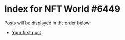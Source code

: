 # Index for NFT World #6449
Posts will be displayed in the order below:

- [Your first post](./001-first.md)

